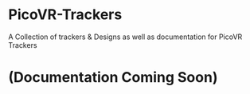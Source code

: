 # PicoVR-Trackers
A Collection of trackers &amp; Designs as well as documentation for PicoVR Trackers


# (Documentation Coming Soon)
